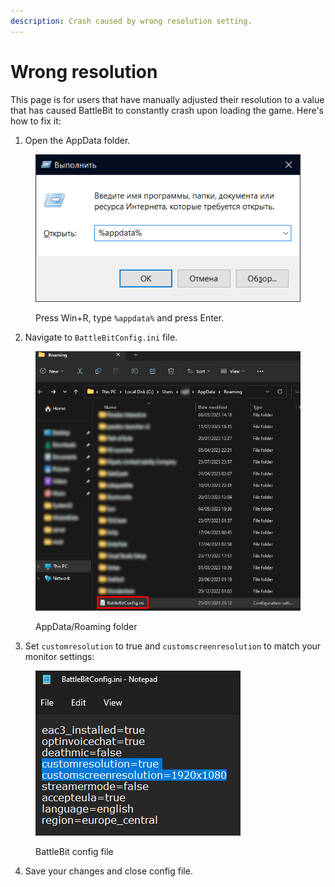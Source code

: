 ```yaml
---
description: Crash caused by wrong resolution setting.
---
```


# Wrong resolution

This page is for users that have manually adjusted their resolution to a value that has caused BattleBit to constantly crash upon loading the game. Here's how to fix it:

1. Open the AppData folder.

<figure><img src="../.gitbook/assets/run_menu_appdata.png" alt=""><figcaption><p>Press Win+R, type <code>%appdata%</code> and press Enter.</p></figcaption></figure>

2. Navigate to `BattleBitConfig.ini` file.

<figure><img src="../.gitbook/assets/appdata_folder_config_file.png" alt=""><figcaption><p>AppData/Roaming folder</p></figcaption></figure>

3. Set `customresolution` to true and `customscreenresolution` to match your monitor settings:

<figure><img src="../.gitbook/assets/config_file.png" alt=""><figcaption><p>BattleBit config file</p></figcaption></figure>

4. Save your changes and close config file.
